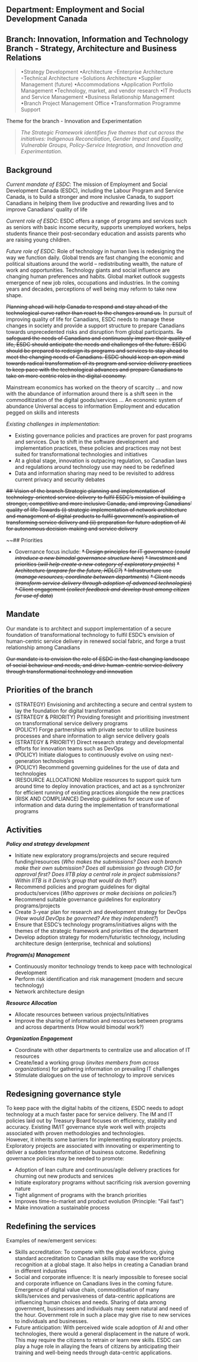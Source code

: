 ## Department: Employment and Social Development Canada
## Branch: Innovation, Information and Technology Branch - Strategy, Architecture and Business Relations
> •Strategy Development
> •Architecture
>     ◦Enterprise Architecture
>     ◦Technical Architecture
>     ◦Solutions Architecture
> •Supplier Management (future)
> •Accommodations
> •Application Portfolio Management
> •Technology, market, and vendor research
> •IT Products and Service Management
> •Business Relationship Management
> •Branch Project Management Office
> •Transformation Programme Support

Theme for the branch - Innovation and Experimentation 
>_The Strategic Framework identifies five themes that cut across the initiatives: Indigenous Reconciliation, Gender Impact and Equality, Vulnerable Groups, Policy-Service Integration, and Innovation and Experimentation._

## Background
_Current mandate of ESDC_: The mission of Employment and Social Development Canada (ESDC), including the Labour Program and Service Canada, is to build a stronger and more inclusive Canada, to support Canadians in helping them live productive and rewarding lives and to improve Canadians’ quality of life

_Current role of ESDC_: ESDC offers a range of programs and services such as seniors with basic income security, supports unemployed workers, helps students finance their post-secondary education and assists parents who are raising young children. 

_Future role of ESDC_: Role of technology in human lives is redesigning the way we function daily. Global trends are fast changing the economic and political situations around the world – redistributing wealth, the nature of work and opportunities. Technology giants and social influence are changing human preferences and habits. Global market outlook suggests emergence of new job roles, occupations and industries. In the coming years and decades, perceptions of well being may reform to take new shape.  

~~Planning ahead will help Canada to respond and stay ahead of the technological curve rather than react to the changes around us.~~ In pursuit of improving quality of life for Canadians, ESDC needs to manage these changes in society and provide a support structure to prepare Canadians towards unprecedented risks and disruption from global participants. 
~~To safeguard the needs of Canadians and continuously improve their quality of life, ESDC should anticipate the needs and challenges of the future. ESDC should be prepared to redesign its programs and services to stay ahead to meet the changing needs of Canadians. ESDC should keep an open mind towards radical transformation of its program and service delivery practices to keep pace with the technological advances and prepare Canadians to take on more centric roles in the digital economy.~~

Mainstream economics has worked on the theory of scarcity … and now with the abundance of information around there is a shift seen in the commoditization of the digital goods/services … An economic system of abundance
Universal access to information 
Employment and education pegged on skills and interests


_Existing challenges in implementation_:
-	Existing governance policies and practices are proven for past programs and services. Due to shift in the software development and implementation practices, these policies and practices may not best suited for transformational technologies and initiatives
-	At a global stage, innovation is outpacing regulation, so Canadian laws and regulations around technology use may need to be redefined 
-	Data and information sharing may need to be revisited to address current privacy and security debates   

~~## Vision of the branch
Strategic planning and implementation of technology-oriented service delivery to fulfil ESDC’s mission of building a stronger, competitive and more inclusive Canada, and improving Canadians’ quality of life 
Towards (i) strategic implementation of network architecture and management of digital products to fulfil government’s aspiration of transforming service delivery and (ii) preparation for future adoption of AI for autonomous decision-making and service delivery~~

~~## Priorities
- Governance focus include:
     ~~*	Design principles for IT governance (_could introduce a new bimodal governance structure here_)~~
     ~~*	Investment and priorities (_will help create a new category of exploratory projects_)~~
     ~~*	Architecture (_prepare for the future, HDLC?_)~~
     ~~*	Infrastructure use (_manage resources, coordinate between departments_)~~
     ~~*	Client needs (_transform service delivery through adoption of advanced technologies_)~~
     ~~*	Client engagement (_collect feedback and develop trust among citizen for use of data_)~~    

## Mandate
Our mandate is to architect and support implementation of a secure foundation of transformational technology to fulfil ESDC’s envision of human-centric service delivery in renewed social fabric, and forge a trust relationship among Canadians 

~~Our mandate is to envision the role of ESDC in the fast changing landscape of social behaviour and needs, and drive human-centric service delivery through transformational technology and innovation~~

## Priorities of the branch
-	(STRATEGY) Envisioning and architecting a secure and central system to lay the foundation for digital transformation  
-	(STRATEGY & PRIORITY) Providing foresight and prioritising investment on transformational service delivery programs   
- (POLICY) Forge partnerships with private sector to utilize business processes and share information to align service delivery goals 	  
- (STRATEGY & PRIORITY) Direct research strategy and developmental efforts for innovation teams such as DevOps  
-	(POLICY) Initiate dialogues to continuously evolve on using next-generation technologies   
-	(POLICY) Recommend governing guidelines for the use of data and technologies   
-	(RESOURCE ALLOCATION) Mobilize resources to support quick turn around time to deploy innovation practices, and act as a synchronizer for efficient running of existing practices alongside the new practices  
-	(RISK AND COMPLIANCE) Develop guidelines for secure use of information and data during the implementation of transformational programs   

## Activities
**_Policy and strategy development_**
-	Initiate new exploratory programs/projects and secure required funding/resources (_Who makes the submissions? Does each branch make their own submission? Does all submission go through CIO for approval first? Does IITB play a central role in project submissions? Within IITB is it Denis’s group that would do that?_)
-	Recommend policies and program guidelines for digital products/services (_Who approves or make decisions on policies?_)
-	Recommend suitable governance guidelines for exploratory programs/projects
-	Create 3-year plan for research and development strategy for DevOps (_How would DevOps be governed? Are they independent?_)
-	Ensure that ESDC’s technology programs/initiatives aligns with the themes of the strategic framework and priorities of the department
-	Develop adoption strategy for modern/futuristic technology, including architecture design (enterprise, technical and solutions)  

**_Program(s) Management_**
-	Continuously monitor technology trends to keep pace with technological development
-	Perform risk identification and risk management (modern and secure technology)
-	Network architecture design  

**_Resource Allocation_**
-	Allocate resources between various projects/initiatives 
-	Improve the sharing of information and resources between programs and across departments (How would bimodal work?)  

**_Organization Engagement_**
-	Coordinate with other departments to centralize use and allocation of IT resources 
-	Create/lead a working group (_invites members from across organizations_) for gathering information on prevailing IT challenges
-	Stimulate dialogues on the use of technology to improve services  

## Redesigning governance style
To keep pace with the digital habits of the citizens, ESDC needs to adopt technology at a much faster pace for service delivery. The IM and IT policies laid out by Treasury Board focuses on efficiency, stability and accuracy. Existing IM/IT governance style work well with projects associated with proven methodologies and technologies.   
However, it inherits some barriers for implementing exploratory projects. Exploratory projects are associated with innovating or experimenting to deliver a sudden transformation of business outcome. Redefining governance policies may be needed to promote:
-	Adoption of lean culture and continuous/agile delivery practices for churning out new products and services 
-	Initiate exploratory programs without sacrificing risk aversion governing nature 
-	Tight alignment of programs with the branch priorities 
-	Improves time-to-market and product evolution (Principle: "Fail fast")
-	Make innovation a sustainable process

## Redefining the services 
Examples of new/emergent services:  
-	Skills accreditation:  To compete with the global workforce, giving standard accreditation to Canadian skills may ease the workforce recognition at a global stage. It also helps in creating a Canadian brand in different industries  
-	Social and corporate influence: It is nearly impossible to foresee social and corporate influence on Canadians lives in the coming future. Emergence of digital value chain, commoditisation of many skills/services and pervasiveness of data-centric applications are influencing human choices and needs. Sharing of data among government, businesses and individuals may seem natural and need of the hour. Government role in such a place may give rise to new services to individuals and businesses.   
-	Future anticipation: With perceived wide scale adoption of AI and other technologies, there would a general displacement in the nature of work. This may require the citizens to retrain or learn new skills. ESDC can play a huge role in allaying the fears of citizens by anticipating their training and well-being needs through data-centric applications.  
